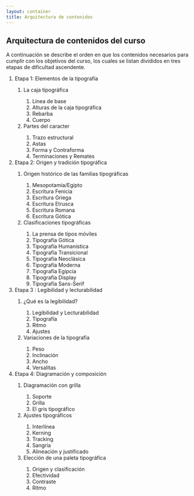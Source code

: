 ```yaml
---
layout: container
title: Arquitectura de contenidos
---
```


## Arquitectura de contenidos del curso ##

A continuación se describe el orden en que los contenidos necesarios para cumplir con los objetivos del curso, los cuales se listan divididos en tres etapas de dificultad ascendente.

<ol>
  <li>Etapa 1: Elementos de la tipografía</li>
    <ol>
      <li>La caja tipográfica</li>
        <ol>
          <li>Línea de base</li>
          <li>Alturas de la caja tipográfica</li>
          <li>Rebarba</li>
          <li>Cuerpo</li>
        </ol>
      <li>Partes del caracter</li>
        <ol>
          <li>Trazo estructural</li>
          <li>Astas</li>
          <li>Forma y Contraforma</li>
          <li>Terminaciones y Remates</li>
        </ol>
    </ol>
  <li>Etapa 2: Origen y tradición tipográfica</li>
    <ol>
      <li>Origen histórico de las familias tipográficas</li>
        <ol>
          <li>Mesopotamia/Egipto</li>
          <li>Escritura Fenicia</li>
          <li>Escritura Griega</li>
          <li>Escritura Etrusca</li>
          <li>Escritura Romana</li>
          <li>Escritura Gótica</li>
        </ol>
      <li>Clasificaciones tipográficas</li>
      <ol>
        <li>La prensa de tipos móviles</li>
        <li>Tipografía Gótica</li>
        <li>Tipografía Humanística</li>
        <li>Tipografía Transicional</li>
        <li>Tipografía Neoclásica</li>
        <li>Tipografía Moderna</li>
        <li>Tipografía Egipcia</li>
        <li>Tipografía Display</li>
        <li>Tipografía Sans-Serif</li>
      </ol>
    </ol>
  <li>Etapa 3 : Legibilidad y lecturabilidad</li>
    <ol>
      <li>¿Qué es la legibilidad?</li>
        <ol>  
          <li>Legibilidad y Lecturabilidad</li>
          <li>Tipografía</li>
          <li>Ritmo</li>
          <li>Ajustes</li>
        </ol>
      <li>Variaciones de la tipografía</li>
        <ol>
          <li>Peso</li>
          <li>Inclinación</li>
          <li>Ancho</li>
          <li>Versalitas</li>
        </ol>
    </ol>
  <li>Etapa 4: Diagramación y composición</li>
    <ol>
      <li>Diagramación con grilla</li>
        <ol>
          <li>Soporte</li>
          <li>Grilla</li>
          <li>El gris tipográfico</li>
        </ol>
      <li>Ajustes tipográficos</li>
        <ol>
          <li>Interlínea</li>
          <li>Kerning</li>
          <li>Tracking</li>
          <li>Sangría</li>
          <li>Alineación y justificado</li>
        </ol>
      <li>Elección de una paleta tipográfica</li>
        <ol>
          <li>Origen y clasificación</li>
          <li>Efectividad</li>
          <li>Contraste</li>
          <li>Ritmo</li>
        </ol>
    </ol>
</ol>
